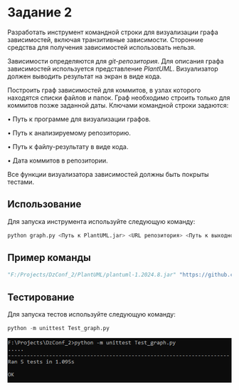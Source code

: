 # Задание 2
 Разработать инструмент командной строки для визуализации графа
зависимостей, включая транзитивные зависимости. Сторонние средства для
получения зависимостей использовать нельзя.

Зависимости определяются для *git-репозитория*. Для описания графа
зависимостей используется представление *PlantUML*. Визуализатор должен
выводить результат на экран в виде кода.

Построить граф зависимостей для коммитов, в узлах которого находятся
списки файлов и папок. Граф необходимо строить только для коммитов позже
заданной даты.
Ключами командной строки задаются:

• Путь к программе для визуализации графов.

• Путь к анализируемому репозиторию.

• Путь к файлу-результату в виде кода.

• Дата коммитов в репозитории.

Все функции визуализатора зависимостей должны быть покрыты тестами.

## Использование
Для запуска инструмента используйте следующую команду:
```python
python graph.py <Путь к PlantUML.jar> <URL репозитория> <Путь к выходной директории> <Количество дней для порога коммитов (30 по умолчанию)>
```
## Пример команды
```python
"F:/Projects/DzConf_2/PlantUML/plantuml-1.2024.8.jar" "https://github.com/Sw1dy/Dz.git" "F:/Projects/DzConf_2/output" --days 30
```
## Тестирование
Для запуска тестов используйте следующую команду:
```python
python -m unittest Test_graph.py
```
![Скриншот тестов](https://github.com/Sw1dy/Dz2/blob/main/ResultTest.png)


